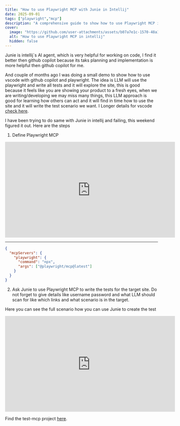 ```yaml
---
title: "How to use Playwright MCP with Junie in Intellij"
date: 2025-09-01
tags: ["playwright","mcp"]
description: "A comprehensive guide to show how to use Playwright MCP inside intellij with Junie"
cover:
  image: "https://github.com/user-attachments/assets/b07a7e1c-1570-48a1-b75b-47250775223d"
  alt: "How to use Playwright MCP in intellij"
  hidden: false
---
```

Junie is intellij`s AI agent, which is very helpful for working on code, I find it better then github copilot because its taks planning and implementation is more helpful then github copilot for me.

And couple of months ago I was doing a small demo to show how to use vscode with github copilot and playwright. The idea is LLM will use the playwright and write all tests and it will explore the site, this is good because it feels like you are showing your product to a fresh eyes, when we are writing/developing we may miss many things, this LLM approach is good for learning how others can act and it will find in time how to use the site and it will write the test scenario we want. I Longer details for vscode [check here](https://www.youtube.com/watch?v=zyOJfGtJ3Rw).

I have been trying to do same with Junie in intellij and failing, this weekend figured it out. Here are the steps

1. Define Playwright MCP 

<iframe width="560" height="315" src="https://www.youtube.com/embed/qrWdIXnn6ck?si=SgdDgTwxyz4YEW2L" title="YouTube video player" frameborder="0" allow="accelerometer; autoplay; clipboard-write; encrypted-media; gyroscope; picture-in-picture; web-share" referrerpolicy="strict-origin-when-cross-origin" allowfullscreen></iframe>

---

```json
{
  "mcpServers": {
    "playwright": {
      "command": "npx",
      "args": ["@playwright/mcp@latest"]
    }
  }
}
```

2. Ask Junie to use Playwright MCP to write the tests for the target site. Do not forget to give details like username password and what LLM should scan for like which links and what scenario is in the target. 

Here you can see the full scenario how you can use Junie to create the test

<iframe width="560" height="315" src="https://www.youtube.com/embed/L3A7dMY4cmk?si=TXcnpqr4iydMtjSx" title="YouTube video player" frameborder="0" allow="accelerometer; autoplay; clipboard-write; encrypted-media; gyroscope; picture-in-picture; web-share" referrerpolicy="strict-origin-when-cross-origin" allowfullscreen></iframe>

Find the test-mcp project [here](https://github.com/ozkanpakdil/nodejs-projects/tree/master/test-mcp).
